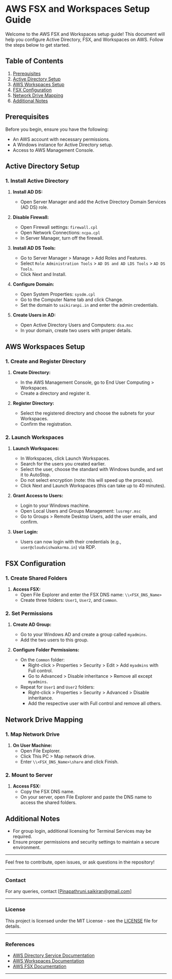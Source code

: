 # AWS FSX and Workspaces Setup Guide

Welcome to the AWS FSX and Workspaces setup guide! This document will help you configure Active Directory, FSX, and Workspaces on AWS. Follow the steps below to get started.

## Table of Contents

1. [Prerequisites](#prerequisites)
2. [Active Directory Setup](#active-directory-setup)
3. [AWS Workspaces Setup](#aws-workspaces-setup)
4. [FSX Configuration](#fsx-configuration)
5. [Network Drive Mapping](#network-drive-mapping)
6. [Additional Notes](#additional-notes)

## Prerequisites

Before you begin, ensure you have the following:

- An AWS account with necessary permissions.
- A Windows instance for Active Directory setup.
- Access to AWS Management Console.

## Active Directory Setup

### 1. Install Active Directory

1. **Install AD DS:**
   - Open Server Manager and add the Active Directory Domain Services (AD DS) role.

2. **Disable Firewall:**
   - Open Firewall settings: `firewall.cpl`
   - Open Network Connections: `ncpa.cpl`
   - In Server Manager, turn off the firewall.

3. **Install AD DS Tools:**
   - Go to Server Manager > Manage > Add Roles and Features.
   - Select `Role Administration Tools` > `AD DS and AD LDS Tools` > `AD DS Tools`.
   - Click Next and Install.

4. **Configure Domain:**
   - Open System Properties: `sysdm.cpl`
   - Go to the Computer Name tab and click Change.
   - Set the domain to `saikiranpi.in` and enter the admin credentials.

5. **Create Users in AD:**
   - Open Active Directory Users and Computers: `dsa.msc`
   - In your domain, create two users with proper details.

## AWS Workspaces Setup

### 1. Create and Register Directory

1. **Create Directory:**
   - In the AWS Management Console, go to End User Computing > Workspaces.
   - Create a directory and register it.

2. **Register Directory:**
   - Select the registered directory and choose the subnets for your Workspaces.
   - Confirm the registration.

### 2. Launch Workspaces

1. **Launch Workspaces:**
   - In Workspaces, click Launch Workspaces.
   - Search for the users you created earlier.
   - Select the user, choose the standard with Windows bundle, and set it to AutoStop.
   - Do not select encryption (note: this will speed up the process).
   - Click Next and Launch Workspaces (this can take up to 40 minutes).

2. **Grant Access to Users:**
   - Login to your Windows machine.
   - Open Local Users and Groups Management: `lusrmgr.msc`
   - Go to Groups > Remote Desktop Users, add the user emails, and confirm.

3. **User Login:**
   - Users can now login with their credentials (e.g., `user@cloudvishwakarma.in`) via RDP.

## FSX Configuration

### 1. Create Shared Folders

1. **Access FSX:**
   - Open File Explorer and enter the FSX DNS name: `\\<FSX_DNS_Name>`
   - Create three folders: `User1`, `User2`, and `Common`.

### 2. Set Permissions

1. **Create AD Group:**
   - Go to your Windows AD and create a group called `myadmins`.
   - Add the two users to this group.

2. **Configure Folder Permissions:**
   - On the `Common` folder:
     - Right-click > Properties > Security > Edit > Add `myadmins` with Full control.
     - Go to Advanced > Disable inheritance > Remove all except `myadmins`.
   - Repeat for `User1` and `User2` folders:
     - Right-click > Properties > Security > Advanced > Disable inheritance.
     - Add the respective user with Full control and remove all others.

## Network Drive Mapping

### 1. Map Network Drive

1. **On User Machine:**
   - Open File Explorer.
   - Click This PC > Map network drive.
   - Enter `\\<FSX_DNS_Name>\share` and click Finish.

### 2. Mount to Server

1. **Access FSX:**
   - Copy the FSX DNS name.
   - On your server, open File Explorer and paste the DNS name to access the shared folders.

## Additional Notes

- For group login, additional licensing for Terminal Services may be required.
- Ensure proper permissions and security settings to maintain a secure environment.

---

Feel free to contribute, open issues, or ask questions in the repository!

---

### Contact

For any queries, contact [Pinapathruni.saikiran@gmail.com]

---

### License

This project is licensed under the MIT License - see the [LICENSE](LICENSE) file for details.

---

### References

- [AWS Directory Service Documentation](https://docs.aws.amazon.com/directoryservice/latest/admin-guide/what_is.html)
- [AWS Workspaces Documentation](https://docs.aws.amazon.com/workspaces/latest/adminguide/amazon-workspaces.html)
- [AWS FSX Documentation](https://docs.aws.amazon.com/fsx/latest/WindowsGuide/what-is.html)

---
